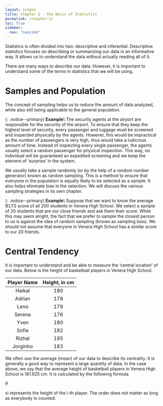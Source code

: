 ```yaml
---
layout: single
title: Chapter 2 - The Basic of Statistics
permalink: /chapter-2/
toc: True
sidebar:
  nav: "navside"
---
```


Statistics is often divided into two: descriptive and inferential. Descriptive statistics focuses on describing or summarizing our data in an informative way. It allows us to understand the data without actually reading all of it. 

There are many ways to describe our data. However, it is important to understand some of the terms in statistics that we will be using.

# Samples and Population
The concept of sampling helps us to reduce the amount of data analyzed, while also still being applicable to the general population.

{: .notice--primary}
**Example**\\
The security agents at the airport are responsible for the security of the airport. To ensure that they keep the highest level of security, every passenger and luggage must be screened and inspected physically by the agents. However, this would be impractical as the number of passengers is very high, thus would take a ludicrous amount of time. Instead of inspecting every single passenger, the agents usually select a random passenger for physical inspection. This way, no individual will be guaranteed an expedited screening and we keep the element of ‘surprise’ in the system.

We usually take a sample randomly (or by the help of a random number generator) known as random sampling. This is a method to ensure that everyone in the population is equally likely to be selected as a sample. It also helps eliminate bias in the selection. We will discuss the various sampling strategies in its own chapter.

{: .notice--primary}
**Example**\\
Suppose that we want to know the average IELTS score of all 200 students in Venera High School. We select a sample of 20 students that are our close friends and ask them their score. While this may seem alright, the fact that we prefer to sample the closest person to us is against the idea of random sampling (known as sampling bias). We should not assume that everyone in Venera High School has a similar score to our 20 friends. 

# Central Tendency
It is important to understand and be able to measure the ‘central location’ of our data. Below is the height of basketball players in Venera High School.

| Player Name | Height, in cm |
|:-------------:|:---------------:|
| Haikal      | 180           |
| Adrian      | 178           |
| Leno        | 179           |
| Serena      | 176           |
| Yven        | 180           |
| Sofie       | 182           |
| Rizhal      | 195           |
| Jorginho    | 183           |

We often use the average (mean) of our data to describe its centrality. It is generally a good way to represent a large quantity of data. In the case above, we say that the average height of basketball players in Venera High School is 181.625 cm. It is calculated by the following formula.

$\theta$

xi represents the height of the i-th player. The order does not matter as long as everybody is counted.
